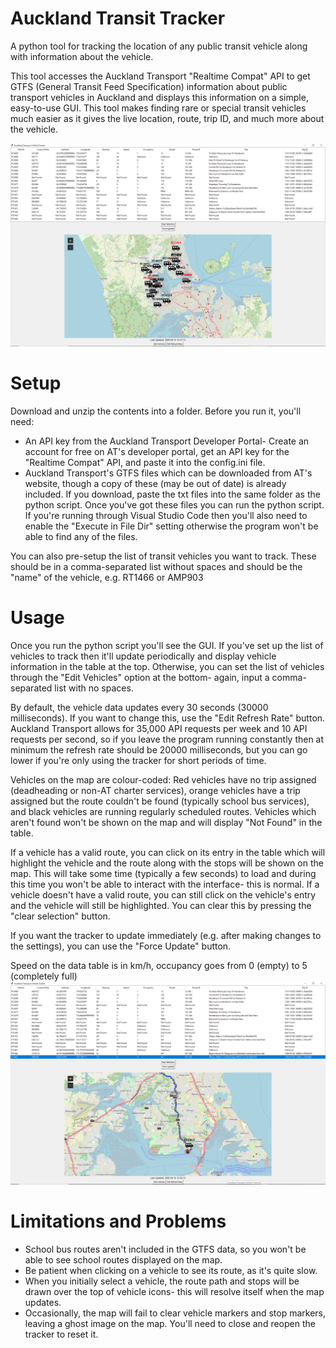 # Auckland Transit Tracker
A python tool for tracking the location of any public transit vehicle along with information about the vehicle.

This tool accesses the Auckland Transport "Realtime Compat" API to get GTFS (General Transit Feed Specification) information about public transport vehicles in Auckland and displays this information on a simple, easy-to-use GUI. This tool makes finding rare or special transit vehicles much easier as it gives the live location, route, trip ID, and much more about the vehicle.

![Overview of user interface](https://raw.githubusercontent.com/WilliamsRandomProjects/Auckland-Transit-Tracker/refs/heads/main/overview.PNG)

# Setup
Download and unzip the contents into a folder. Before you run it, you'll need:
- An API key from the Auckland Transport Developer Portal- Create an account for free on AT's developer portal, get an API key for the "Realtime Compat" API, and paste it into the config.ini file.
- Auckland Transport's GTFS files which can be downloaded from AT's website, though a copy of these (may be out of date) is already included. If you download, paste the txt files into the same folder as the python script.
Once you've got these files you can run the python script. If you're running through Visual Studio Code then you'll also need to enable the "Execute in File Dir" setting otherwise the program won't be able to find any of the files.

You can also pre-setup the list of transit vehicles you want to track. These should be in a comma-separated list without spaces and should be the "name" of the vehicle, e.g. RT1466 or AMP903

# Usage
Once you run the python script you'll see the GUI. If you've set up the list of vehicles to track then it'll update periodically and display vehicle information in the table at the top. Otherwise, you can set the list of vehicles through the "Edit Vehicles" option at the bottom- again, input a comma-separated list with no spaces.

By default, the vehicle data updates every 30 seconds (30000 milliseconds). If you want to change this, use the "Edit Refresh Rate" button. Auckland Transport allows for 35,000 API requests per week and 10 API requests per second, so if you leave the program running constantly then at minimum the refresh rate should be 20000 milliseconds, but you can go lower if you're only using the tracker for short periods of time.

Vehicles on the map are colour-coded: Red vehicles have no trip assigned (deadheading or non-AT charter services), orange vehicles have a trip assigned but the route couldn't be found (typically school bus services), and black vehicles are running regularly scheduled routes. Vehicles which aren't found won't be shown on the map and will display "Not Found" in the table.

If a vehicle has a valid route, you can click on its entry in the table which will highlight the vehicle and the route along with the stops will be shown on the map. This will take some time (typically a few seconds) to load and during this time you won't be able to interact with the interface- this is normal. If a vehicle doesn't have a valid route, you can still click on the vehicle's entry and the vehicle will still be highlighted. You can clear this by pressing the "clear selection" button.

If you want the tracker to update immediately (e.g. after making changes to the settings), you can use the "Force Update" button.

Speed on the data table is in km/h, occupancy goes from 0 (empty) to 5 (completely full)
![Vehicle selection and route display](https://raw.githubusercontent.com/WilliamsRandomProjects/Auckland-Transit-Tracker/refs/heads/main/routesel.PNG)

# Limitations and Problems
- School bus routes aren't included in the GTFS data, so you won't be able to see school routes displayed on the map.
- Be patient when clicking on a vehicle to see its route, as it's quite slow.
- When you initially select a vehicle, the route path and stops will be drawn over the top of vehicle icons- this will resolve itself when the map updates.
- Occasionally, the map will fail to clear vehicle markers and stop markers, leaving a ghost image on the map. You'll need to close and reopen the tracker to reset it.
